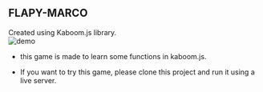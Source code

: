 ## FLAPY-MARCO
Created using Kaboom.js library.<br/>
![demo](https://user-images.githubusercontent.com/51522276/130309683-79f0b49c-a9fe-45bd-b6f7-dd5a71ee95d6.gif)

- this game is made to learn some functions in kaboom.js.

- If you want to try this game, please clone this project and run it using a live server.